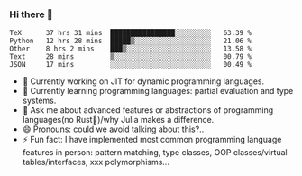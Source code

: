 
### Hi there 👋

<!--START_SECTION:waka-->
```text
TeX      37 hrs 31 mins  ████████████████░░░░░░░░░   63.39 % 
Python   12 hrs 28 mins  █████▒░░░░░░░░░░░░░░░░░░░   21.06 % 
Other    8 hrs 2 mins    ███▒░░░░░░░░░░░░░░░░░░░░░   13.58 % 
Text     28 mins         ▒░░░░░░░░░░░░░░░░░░░░░░░░   00.79 % 
JSON     17 mins         ░░░░░░░░░░░░░░░░░░░░░░░░░   00.49 % 
```
<!--END_SECTION:waka-->

- 🔭 Currently working on JIT for dynamic programming languages.
- 🌱 Currently learning programming languages: partial evaluation and type systems.
- 💬 Ask me about advanced features or abstractions of programming languages(no Rust🤔)/why Julia makes a difference.
- 😄 Pronouns: could we avoid talking about this?..
- ⚡ Fun fact: I have implemented most common programming language features in person: pattern matching, type classes, OOP classes/virtual tables/interfaces, xxx polymorphisms...

<!--
**thautwarm/thautwarm** is a ✨ _special_ ✨ repository because its `README.md` (this file) appears on your GitHub profile.

Here are some ideas to get you started:

- 🔭 I’m currently working on ...
- 🌱 I’m currently learning ...
- 👯 I’m looking to collaborate on ...
- 🤔 I’m looking for help with ...
- 💬 Ask me about ...
- 📫 How to reach me: ...
- 😄 Pronouns: ...
- ⚡ Fun fact: ...
-->

